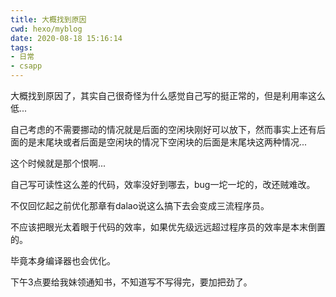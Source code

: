 ```yaml
---
title: 大概找到原因
cwd: hexo/myblog
date: 2020-08-18 15:16:14
tags:
- 日常
- csapp
---
```


大概找到原因了，其实自己很奇怪为什么感觉自己写的挺正常的，但是利用率这么低...

自己考虑的不需要挪动的情况就是后面的空闲块刚好可以放下，然而事实上还有后面的是末尾块或者后面是空闲块的情况下空闲块的后面是末尾块这两种情况...

这个时候就是那个恨啊...

自己写可读性这么差的代码，效率没好到哪去，bug一坨一坨的，改还贼难改。

不仅回忆起之前优化那章有dalao说这么搞下去会变成三流程序员。

不应该把眼光太着眼于代码的效率，如果优先级远远超过程序员的效率是本末倒置的。

毕竟本身编译器也会优化。

下午3点要给我妹领通知书，不知道写不写得完，要加把劲了。

